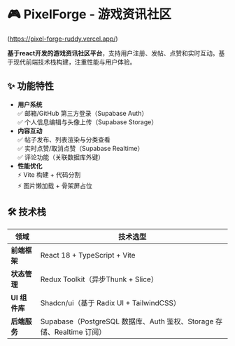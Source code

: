 # 🎮 PixelForge - 游戏资讯社区
(https://pixel-forge-ruddy.vercel.app/)

**基于react开发的游戏资讯社区平台**，支持用户注册、发帖、点赞和实时互动。基于现代前端技术栈构建，注重性能与用户体验。

## ✨ 功能特性

- **用户系统**  
  ✅ 邮箱/GitHub 第三方登录（Supabase Auth）  
  ✅ 个人信息编辑与头像上传（Supabase Storage）  
- **内容互动**  
  ✅ 帖子发布、列表渲染与分类查看  
  ✅ 实时点赞/取消点赞（Supabase Realtime）  
  ✅ 评论功能（关联数据库外键）  
- **性能优化**  
  ⚡ Vite 构建 + 代码分割  
  ⚡ 图片懒加载 + 骨架屏占位  

## 🛠️ 技术栈

| 领域          | 技术选型                                                                 |
|---------------|--------------------------------------------------------------------------|
| **前端框架**  | React 18 + TypeScript + Vite                                             |
| **状态管理**  | Redux Toolkit（异步Thunk + Slice）                                       |
| **UI 组件库** | Shadcn/ui（基于 Radix UI + TailwindCSS）                                 |
| **后端服务**  | Supabase（PostgreSQL 数据库、Auth 鉴权、Storage 存储、Realtime 订阅）    |
